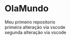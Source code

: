 # OlaMundo
 Meu primeiro repositorio<br/>
 primeira alteração via vscode <br/>
 segunda alteração via vscode <br/>
